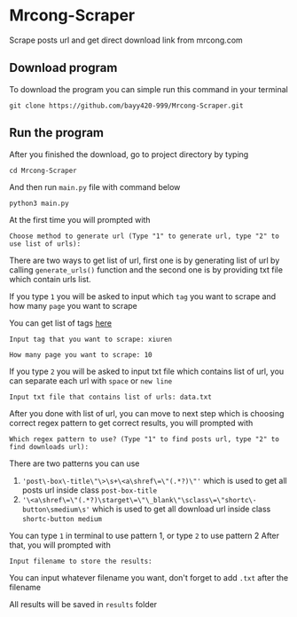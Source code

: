# Mrcong-Scraper
Scrape posts url and get direct download link from mrcong.com

## Download program
To download the program you can simple run this command in your terminal 

```
git clone https://github.com/bayy420-999/Mrcong-Scraper.git
```

## Run the program 
After you finished the download, go to project directory by typing 
```
cd Mrcong-Scraper 
```
And then run `main.py` file with command below 
```
python3 main.py
```
At the first time you will prompted with 
```
Choose method to generate url (Type "1" to generate url, type "2" to use list of urls):
```
There are two ways to get list of url, first one is by generating list of url by calling `generate_urls()` function and the second one is by providing txt file which contain urls list.

If you type `1` you will be asked to input which `tag` you want to scrape and how many `page` you want to scrape 

You can get list of tags [here](https://mrcong.com/sets/)
```
Input tag that you want to scrape: xiuren 

How many page you want to scrape: 10
```
If you type `2` you will be asked to input txt file which contains list of url, you can separate each url with `space` or `new line`
```
Input txt file that contains list of urls: data.txt 
```
After you done with list of url, you can move to next step which is choosing correct regex pattern to get correct results, you will prompted with 
```
Which regex pattern to use? (Type "1" to find posts url, type "2" to find downloads url):
```
There are two patterns you can use
1. `'post\-box\-title\"\>\s+\<a\shref\=\"(.*?)\"'`
which is used to get all posts url inside class `post-box-title`
2. `'\<a\shref\=\"(.*?)\starget\=\"\_blank\"\sclass\=\"shortc\-button\smedium\s'`
which is used to get all download url inside class `shortc-button medium`



You can type `1` in terminal to use pattern 1, or type `2` to use pattern 2
After that, you will prompted with 
```
Input filename to store the results:
```
You can input whatever filename you want, don't forget to add `.txt` after the filename 

All results will be saved in `results` folder 
